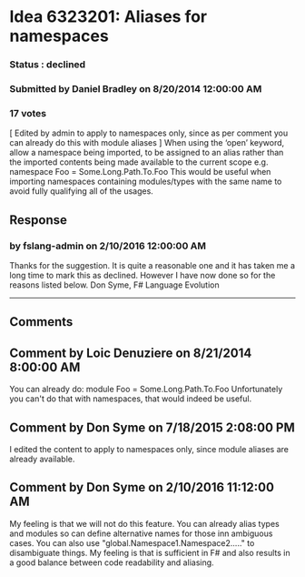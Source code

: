 # Idea 6323201: Aliases for namespaces #

### Status : declined

### Submitted by Daniel Bradley on 8/20/2014 12:00:00 AM

### 17 votes

[ Edited by admin to apply to namespaces only, since as per comment you can already do this with module aliases ]
When using the ‘open’ keyword, allow a namespace being imported, to be assigned to an alias rather than the imported contents being made available to the current scope e.g.
namespace Foo = Some.Long.Path.To.Foo
This would be useful when importing namespaces containing modules/types with the same name to avoid fully qualifying all of the usages.



## Response 
### by fslang-admin on 2/10/2016 12:00:00 AM

Thanks for the suggestion. It is quite a reasonable one and it has taken me a long time to mark this as declined. However I have now done so for the reasons listed below.
Don Syme, F# Language Evolution

------------------------
## Comments


## Comment by Loic Denuziere on 8/21/2014 8:00:00 AM
You can already do:
module Foo = Some.Long.Path.To.Foo
Unfortunately you can't do that with namespaces, that would indeed be useful.


## Comment by Don Syme on 7/18/2015 2:08:00 PM
I edited the content to apply to namespaces only, since module aliases are already available.


## Comment by Don Syme on 2/10/2016 11:12:00 AM
My feeling is that we will not do this feature. You can already alias types and modules so can define alternative names for those inn ambiguous cases. You can also use "global.Namespace1.Namespace2....." to disambiguate things. My feeling is that is sufficient in F# and also results in a good balance between code readability and aliasing.

